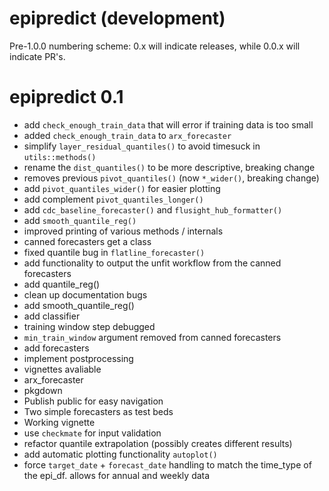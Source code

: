 # epipredict (development)

Pre-1.0.0 numbering scheme: 0.x will indicate releases, while 0.0.x will indicate PR's.

# epipredict 0.1

-   add `check_enough_train_data` that will error if training data is too small
-   added `check_enough_train_data` to `arx_forecaster`
-   simplify `layer_residual_quantiles()` to avoid timesuck in `utils::methods()`
-   rename the `dist_quantiles()` to be more descriptive, breaking change
-   removes previous `pivot_quantiles()` (now `*_wider()`, breaking change)
-   add `pivot_quantiles_wider()` for easier plotting
-   add complement `pivot_quantiles_longer()`
-   add `cdc_baseline_forecaster()` and `flusight_hub_formatter()`
-   add `smooth_quantile_reg()`
-   improved printing of various methods / internals
-   canned forecasters get a class
-   fixed quantile bug in `flatline_forecaster()`
-   add functionality to output the unfit workflow from the canned forecasters
-   add quantile_reg()
-   clean up documentation bugs
-   add smooth_quantile_reg()
-   add classifier
-   training window step debugged
-   `min_train_window` argument removed from canned forecasters
-   add forecasters
-   implement postprocessing
-   vignettes avaliable
-   arx_forecaster
-   pkgdown
-   Publish public for easy navigation
-   Two simple forecasters as test beds
-   Working vignette
-   use `checkmate` for input validation
-   refactor quantile extrapolation (possibly creates different results)
-   add automatic plotting functionality `autoplot()`
-   force `target_date` + `forecast_date` handling to match the time_type of 
    the epi_df. allows for annual and weekly data
